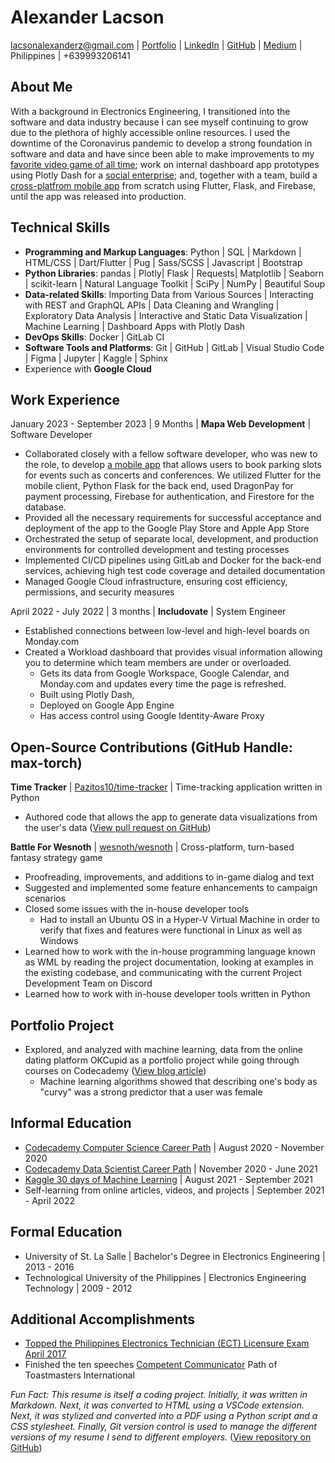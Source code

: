 # Alexander Lacson

<lacsonalexanderz@gmail.com> | [Portfolio](https://max-torch.github.io/portfolio-v2/) | [LinkedIn](https://www.linkedin.com/in/alexanderzlacson/) | [GitHub](https://github.com/max-torch) | [Medium](https://lacsonalexanderz.medium.com/) | Philippines | +639993206141

## About Me

With a background in Electronics Engineering, I transitioned into the software and data industry because I can see myself continuing to grow due to the plethora of highly accessible online resources. I used the downtime of the Coronavirus pandemic to develop a strong foundation in software and data and have since been able to make improvements to my [favorite video game of all time](https://www.wesnoth.org/); work on internal dashboard app prototypes using Plotly Dash for a [social enterprise](https://www.includovate.com/); and, together with a team, build a [cross-platfrom mobile app](https://apps.apple.com/ph/app/park-king-ph/id6450494343) from scratch using Flutter, Flask, and Firebase, until the app was released into production.

## Technical Skills

- **Programming and Markup Languages**: Python | SQL | Markdown | HTML/CSS | Dart/Flutter | Pug | Sass/SCSS | Javascript | Bootstrap
- **Python Libraries**: pandas | Plotly| Flask | Requests| Matplotlib | Seaborn | scikit-learn | Natural Language Toolkit | SciPy | NumPy | Beautiful Soup
- **Data-related Skills**: Importing Data from Various Sources | Interacting with REST and GraphQL APIs | Data Cleaning and Wrangling | Exploratory Data Analysis | Interactive and Static Data Visualization | Machine Learning | Dashboard Apps with Plotly Dash
- **DevOps Skills**: Docker | GitLab CI
- **Software Tools and Platforms**: Git | GitHub | GitLab | Visual Studio Code | Figma | Jupyter | Kaggle | Sphinx
- Experience with **Google Cloud**

## Work Experience

January 2023 - September 2023 | 9 Months | **Mapa Web Development** | Software Developer

- Collaborated closely with a fellow software developer, who was new to the role, to develop [a mobile app](https://apps.apple.com/ph/app/park-king-ph/id6450494343) that allows users to book parking slots for events such as concerts and conferences. We utilized Flutter for the mobile client, Python Flask for the back end, used DragonPay for payment processing, Firebase for authentication, and Firestore for the database.
- Provided all the necessary requirements for successful acceptance and deployment of the app to the Google Play Store and Apple App Store
- Orchestrated the setup of separate local, development, and production environments for controlled development and testing processes
- Implemented CI/CD pipelines using GitLab and Docker for the back-end services, achieving high test code coverage and detailed documentation
- Managed Google Cloud infrastructure, ensuring cost efficiency, permissions, and security measures

April 2022 - July 2022 | 3 months | **Includovate** | System Engineer

- Established connections between low-level and high-level boards on Monday.com
- Created a Workload dashboard that provides visual information allowing you to determine which team members are under or overloaded.
  - Gets its data from Google Workspace, Google Calendar, and Monday.com and updates every time the page is refreshed.
  - Built using Plotly Dash,
  - Deployed on Google App Engine
  - Has access control using Google Identity-Aware Proxy

## Open-Source Contributions (GitHub Handle: max-torch)

**Time Tracker** | [Pazitos10/time-tracker](https://github.com/Pazitos10/time-tracker) | Time-tracking application written in Python

- Authored code that allows the app to generate data visualizations from the user's data ([View pull request on GitHub](https://github.com/Pazitos10/time-tracker/pull/3))

**Battle For Wesnoth** | [wesnoth/wesnoth](https://github.com/wesnoth/wesnoth) | Cross-platform, turn-based fantasy strategy game

- Proofreading, improvements, and additions to in-game dialog and text
- Suggested and implemented some feature enhancements to campaign scenarios
- Closed some issues with the in-house developer tools
  - Had to install an Ubuntu OS in a Hyper-V Virtual Machine in order to verify that fixes and features were functional in Linux as well as Windows
- Learned how to work with the in-house programming language known as WML by reading the project documentation, looking at examples in the existing codebase, and communicating with the current Project Development Team on Discord
- Learned how to work with in-house developer tools written in Python

## Portfolio Project

- Explored, and analyzed with machine learning, data from the online dating platform OKCupid as a portfolio project while going through courses on Codecademy ([View blog article](https://max-torch.github.io/2021/05/15/OKCupid.html))
  - Machine learning algorithms showed that describing one's body as "curvy" was a strong predictor that a user was female

## Informal Education

- [Codecademy Computer Science Career Path](https://www.codecademy.com/learn/paths/computer-science) | August 2020 - November 2020
- [Codecademy Data Scientist Career Path](https://www.codecademy.com/learn/paths/data-science) | November 2020 - June 2021
- [Kaggle 30 days of Machine Learning](https://www.kaggle.com/thirty-days-of-ml) | August 2021 - September 2021
- Self-learning from online articles, videos, and projects | September 2021 - April 2022

## Formal Education

- University of St. La Salle | Bachelor's Degree in Electronics Engineering | 2013 - 2016
- Technological University of the Philippines | Electronics Engineering Technology | 2009 - 2012

## Additional Accomplishments

- [Topped the Philippines Electronics Technician (ECT) Licensure Exam April 2017](https://www.prcboardnews.com/2017/04/top-10-passers-april-2017-ece-ect-board-exam-results.html)
- Finished the ten speeches [Competent Communicator](https://www.nytoastmasters.org/competent-communicator) Path of Toastmasters International

*Fun Fact: This resume is itself a coding project. Initially, it was written in Markdown. Next, it was converted to HTML using a VSCode extension. Next, it was stylized and converted into a PDF using a Python script and a CSS stylesheet. Finally, Git version control is used to manage the different versions of my resume I send to different employers.* ([View repository on GitHub](https://github.com/max-torch/My-Resume-Generator))
